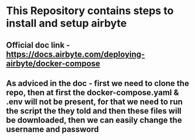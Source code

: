 # This Repository contains steps to install and setup airbyte
## Official doc link - https://docs.airbyte.com/deploying-airbyte/docker-compose
## As adviced in the doc - first we need to clone the repo, then at first the docker-compose.yaml & .env will not be present, for that we need to run the script the they told and then these files will be downloaded, then we can easily change the username and password
